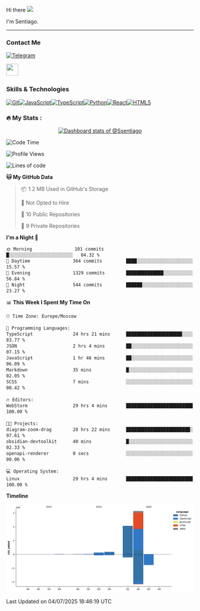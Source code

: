 Hi there ![](https://user-images.githubusercontent.com/18350557/176309783-0785949b-9127-417c-8b55-ab5a4333674e.gif)

I'm Sentiago. 

---


### Contact Me
<p align="left"><a href="https://t.me/sentiago" target="_blank" rel="noreferrer"><img src="https://img.shields.io/badge/-Telegram-2CA5E0?style=flat&logo=telegram&logoColor=white" alt="Telegram" width="100"/></a></p>

<p align="left"> <a href="https://discord.com/users/ssentiago" target="_blank" rel="noreferrer"> <picture> <source media="(prefers-color-scheme: dark)" srcset="https://raw.githubusercontent.com/danielcranney/readme-generator/main/public/icons/socials/discord-dark.svg" /> <source media="(prefers-color-scheme: light)" srcset="https://raw.githubusercontent.com/danielcranney/readme-generator/main/public/icons/socials/discord.svg" /> <img src="https://raw.githubusercontent.com/danielcranney/readme-generator/main/public/icons/socials/discord.svg" width="32" height="32" /> </picture> </a></p>

### Skills & Technologies
<p align="left">
<a href="https://git-scm.com/" target="_blank" rel="noreferrer"><img src="https://raw.githubusercontent.com/danielcranney/readme-generator/main/public/icons/skills/git-colored.svg" width="36" height="36" alt="Git" /></a><a href="https://developer.mozilla.org/en-US/docs/Web/JavaScript" target="_blank" rel="noreferrer"><img src="https://raw.githubusercontent.com/danielcranney/readme-generator/main/public/icons/skills/javascript-colored.svg" width="36" height="36" alt="JavaScript" /></a><a href="https://www.typescriptlang.org/" target="_blank" rel="noreferrer"><img src="https://raw.githubusercontent.com/danielcranney/readme-generator/main/public/icons/skills/typescript-colored.svg" width="36" height="36" alt="TypeScript" /></a><a href="https://www.python.org/" target="_blank" rel="noreferrer"><img src="https://raw.githubusercontent.com/danielcranney/readme-generator/main/public/icons/skills/python-colored.svg" width="36" height="36" alt="Python" /></a><a href="https://reactjs.org/" target="_blank" rel="noreferrer"><img src="https://raw.githubusercontent.com/danielcranney/readme-generator/main/public/icons/skills/react-colored.svg" width="36" height="36" alt="React" /></a><a href="https://developer.mozilla.org/en-US/docs/Glossary/HTML5" target="_blank" rel="noreferrer"><img src="https://raw.githubusercontent.com/danielcranney/readme-generator/main/public/icons/skills/html5-colored.svg" width="36" height="36" alt="HTML5" /></a>
</p> 


### :fire: My Stats :
<a href="https://next.ossinsight.io/widgets/official/compose-user-dashboard-stats?user_id=76674116" target="_blank" style="display: block" align="center">
  <picture>
    <source media="(prefers-color-scheme: dark)" srcset="https://next.ossinsight.io/widgets/official/compose-user-dashboard-stats/thumbnail.png?user_id=76674116&image_size=auto&color_scheme=dark" width="771" height="auto">
    <img alt="Dashboard stats of @Ssentiago" src="https://next.ossinsight.io/widgets/official/compose-user-dashboard-stats/thumbnail.png?user_id=76674116&image_size=auto&color_scheme=light" width="771" height="auto">
  </picture>
</a>

<!--START_SECTION:waka-->
![Code Time](http://img.shields.io/badge/Code%20Time-1%2C557%20hrs%2048%20mins-blue)

![Profile Views](http://img.shields.io/badge/Profile%20Views-1-blue)

![Lines of code](https://img.shields.io/badge/From%20Hello%20World%20I%27ve%20Written-5.6%20million%20lines%20of%20code-blue)

**🐱 My GitHub Data** 

> 📦 1.2 MB Used in GitHub's Storage 
 > 
> 🚫 Not Opted to Hire
 > 
> 📜 10 Public Repositories 
 > 
> 🔑 9 Private Repositories 
 > 
**I'm a Night 🦉** 

```text
🌞 Morning                101 commits         █░░░░░░░░░░░░░░░░░░░░░░░░   04.32 % 
🌆 Daytime                364 commits         ████░░░░░░░░░░░░░░░░░░░░░   15.57 % 
🌃 Evening                1329 commits        ██████████████░░░░░░░░░░░   56.84 % 
🌙 Night                  544 commits         ██████░░░░░░░░░░░░░░░░░░░   23.27 % 
```


📊 **This Week I Spent My Time On** 

```text
🕑︎ Time Zone: Europe/Moscow

💬 Programming Languages: 
TypeScript               24 hrs 21 mins      █████████████████████░░░░   83.77 % 
JSON                     2 hrs 4 mins        ██░░░░░░░░░░░░░░░░░░░░░░░   07.15 % 
JavaScript               1 hr 46 mins        ██░░░░░░░░░░░░░░░░░░░░░░░   06.09 % 
Markdown                 35 mins             █░░░░░░░░░░░░░░░░░░░░░░░░   02.05 % 
SCSS                     7 mins              ░░░░░░░░░░░░░░░░░░░░░░░░░   00.42 % 

🔥 Editors: 
WebStorm                 29 hrs 4 mins       █████████████████████████   100.00 % 

🐱‍💻 Projects: 
diagram-zoom-drag        28 hrs 22 mins      ████████████████████████░   97.61 % 
obsidian-devtoolkit      40 mins             █░░░░░░░░░░░░░░░░░░░░░░░░   02.33 % 
openapi-renderer         0 secs              ░░░░░░░░░░░░░░░░░░░░░░░░░   00.06 % 

💻 Operating System: 
Linux                    29 hrs 4 mins       █████████████████████████   100.00 % 
```

**Timeline**

![Lines of Code chart](https://raw.githubusercontent.com/Ssentiago/Ssentiago/main/assets/bar_graph.png)


 Last Updated on 04/07/2025 18:46:19 UTC
<!--END_SECTION:waka-->

